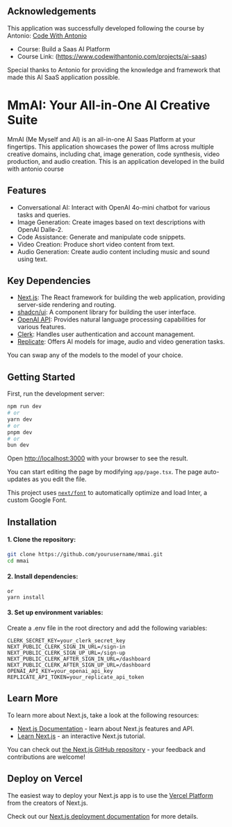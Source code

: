 ## Acknowledgements

This application was successfully developed following the course by Antonio: [Code With Antonio](https://www.codewithantonio.com/)

- Course: Build a Saas AI Platform 
- Course Link: (https://www.codewithantonio.com/projects/ai-saas)

Special thanks to Antonio for providing the knowledge and framework that made this AI SaaS application possible.

# MmAI: Your All-in-One AI Creative Suite

MmAI (Me Myself and AI) is an all-in-one AI Saas Platform at your fingertips. This application showcases the power of llms across multiple creative domains, including chat, image generation, code synthesis, video production, and audio creation. This is an application developed in the build with antonio course

## Features

- Conversational AI: Interact with OpenAI 4o-mini chatbot for various tasks and queries.
- Image Generation: Create images based on text descriptions with OpenAI Dalle-2.
- Code Assistance: Generate and manipulate code snippets.
- Video Creation: Produce short video content from text.
- Audio Generation: Create audio content including music and sound using text.

## Key Dependencies

- [Next.js](https://nextjs.org/): The React framework for building the web application, providing server-side rendering and routing.
- [shadcn/ui](https://ui.shadcn.com/): A component library for building the user interface.
- [OpenAI API](https://www.openai.com/): Provides natural language processing capabilities for various features.
- [Clerk](https://clerk.dev/): Handles user authentication and account management.
- [Replicate](https://replicate.com/): Offers AI models for image, audio and video generation tasks. 

You can swap any of the models to the model of your choice.

## Getting Started

First, run the development server:

```bash
npm run dev
# or
yarn dev
# or
pnpm dev
# or
bun dev
```

Open [http://localhost:3000](http://localhost:3000) with your browser to see the result.

You can start editing the page by modifying `app/page.tsx`. The page auto-updates as you edit the file.

This project uses [`next/font`](https://nextjs.org/docs/basic-features/font-optimization) to automatically optimize and load Inter, a custom Google Font.

## Installation
#### 1. Clone the repository:
```bash
git clone https://github.com/yourusername/mmai.git
cd mmai
```
#### 2. Install dependencies: 
```npm install
or
yarn install
```

#### 3. Set up environment variables:
Create a .env file in the root directory and add the following variables:
```NEXT_PUBLIC_CLERK_PUBLISHABLE_KEY=your_clerk_publishable_key
CLERK_SECRET_KEY=your_clerk_secret_key
NEXT_PUBLIC_CLERK_SIGN_IN_URL=/sign-in
NEXT_PUBLIC_CLERK_SIGN_UP_URL=/sign-up
NEXT_PUBLIC_CLERK_AFTER_SIGN_IN_URL=/dashboard
NEXT_PUBLIC_CLERK_AFTER_SIGN_UP_URL=/dashboard
OPENAI_API_KEY=your_openai_api_key
REPLICATE_API_TOKEN=your_replicate_api_token
```

## Learn More

To learn more about Next.js, take a look at the following resources:

- [Next.js Documentation](https://nextjs.org/docs) - learn about Next.js features and API.
- [Learn Next.js](https://nextjs.org/learn) - an interactive Next.js tutorial.

You can check out [the Next.js GitHub repository](https://github.com/vercel/next.js/) - your feedback and contributions are welcome!

## Deploy on Vercel

The easiest way to deploy your Next.js app is to use the [Vercel Platform](https://vercel.com/new?utm_medium=default-template&filter=next.js&utm_source=create-next-app&utm_campaign=create-next-app-readme) from the creators of Next.js.

Check out our [Next.js deployment documentation](https://nextjs.org/docs/deployment) for more details.
